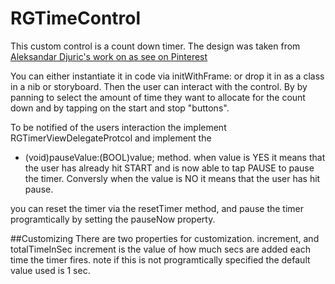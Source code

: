 # RGTimeControl

This custom control is a count down timer. The design was taken from 
 [ Aleksandar Djuric's work on as see on Pinterest](https://www.pinterest.com/pin/554294666613031165/)

You can either instantiate it in code via initWithFrame: or drop it in as a class in a nib or storyboard.
Then the user can interact with the control. By by panning to select the amount of time they want to 
allocate for the count down and by tapping on the start and stop "buttons". 

To be notified of the users interaction the implement RGTimerViewDelegateProtcol and implement the 
- (void)pauseValue:(BOOL)value; method. when value is YES it means that the user has already hit START
and is now able to tap PAUSE to pause the timer. Conversly when the value is NO it means that the user 
has hit pause. 

you can reset the timer via the resetTimer method, and pause the timer programtically by setting the
pauseNow property. 

##Customizing
There are two properties for customization. increment, and totalTimeInSec
   increment is the value of how much secs are added each time the timer fires. 
   note if this is not programtically specified the default value used is 1 sec.
